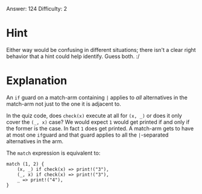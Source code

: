 Answer: 124
Difficulty: 2

# Hint

Either way would be confusing in different situations; there isn't a clear right
behavior that a hint could help identify. Guess both. :/

# Explanation

An `if` guard on a match-arm containing `|` applies to *all* alternatives in the
match-arm not just to the one it is adjacent to.

In the quiz code, does `check(x)` execute at all for `(x, _)` or does it only
cover the `(_, x)` case? We would expect `1` would get printed if and only if
the former is the case. In fact `1` does get printed. A match-arm gets to have
at most one `if`guard and that guard applies to all the `|`-separated
alternatives in the arm.

The `match` expression is equivalent to:

```
match (1, 2) {
    (x, _) if check(x) => print!("3"),
    (_, x) if check(x) => print!("3"),
    _ => print!("4"),
}
```
